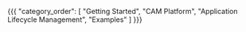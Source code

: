 {{{
  "category_order": [
    "Getting Started",
    "CAM Platform",
    "Application Lifecycle Management",
    "Examples"
  ]
}}}
